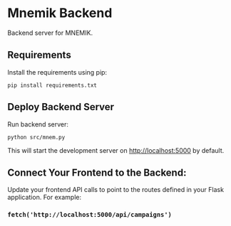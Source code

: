 # Mnemik Backend
Backend server for MNEMIK.
## Requirements
Install the requirements using pip:

`pip install requirements.txt`

## Deploy Backend Server
Run backend server:

`python src/mnem.py`

This will start the development server on [http://localhost:5000](http://localhost:5000) by default.
## Connect Your Frontend to the Backend:
Update your frontend API calls to point to the routes defined in your Flask application. For example:

### `fetch('http://localhost:5000/api/campaigns')`
